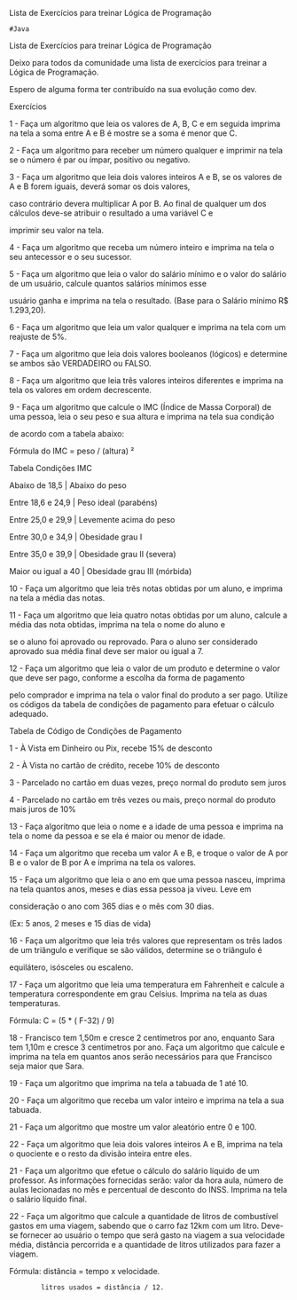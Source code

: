 Lista de Exercícios para treinar Lógica de Programação

    #Java

Lista de Exercícios para treinar Lógica de Programação

Deixo para todos da comunidade uma lista de exercícios para treinar a Lógica de Programação.

Espero de alguma forma ter contribuído na sua evolução como dev.

Exercícios

1 - Faça um algoritmo que leia os valores de A, B, C e em seguida imprima na tela a soma entre A e B é mostre se a soma
é menor que C.

2 - Faça um algoritmo para receber um número qualquer e imprimir na tela se o número é par ou ímpar, positivo ou
negativo.

3 - Faça um algoritmo que leia dois valores inteiros A e B, se os valores de A e B forem iguais, deverá somar os dois
valores,

caso contrário devera multiplicar A por B. Ao final de qualquer um dos cálculos deve-se atribuir o resultado a uma
variável C e

imprimir seu valor na tela.

4 - Faça um algoritmo que receba um número inteiro e imprima na tela o seu antecessor e o seu sucessor.

5 - Faça um algoritmo que leia o valor do salário mínimo e o valor do salário de um usuário, calcule quantos salários
mínimos esse

usuário ganha e imprima na tela o resultado. (Base para o Salário mínimo R$ 1.293,20).

6 - Faça um algoritmo que leia um valor qualquer e imprima na tela com um reajuste de 5%.

7 - Faça um algoritmo que leia dois valores booleanos (lógicos) e determine se ambos são VERDADEIRO ou FALSO.

8 - Faça um algoritmo que leia três valores inteiros diferentes e imprima na tela os valores em ordem decrescente.

9 - Faça um algoritmo que calcule o IMC (Índice de Massa Corporal) de uma pessoa, leia o seu peso e sua altura e imprima
na tela sua condição

de acordo com a tabela abaixo:

Fórmula do IMC = peso / (altura) ²

Tabela Condições IMC

Abaixo de 18,5 | Abaixo do peso

Entre 18,6 e 24,9 | Peso ideal (parabéns)

Entre 25,0 e 29,9 | Levemente acima do peso

Entre 30,0 e 34,9 | Obesidade grau I

Entre 35,0 e 39,9 | Obesidade grau II (severa)

Maior ou igual a 40 | Obesidade grau III (mórbida)

10 - Faça um algoritmo que leia três notas obtidas por um aluno, e imprima na tela a média das notas.

11 - Faça um algoritmo que leia quatro notas obtidas por um aluno, calcule a média das nota obtidas, imprima na tela o
nome do aluno e

se o aluno foi aprovado ou reprovado. Para o aluno ser considerado aprovado sua média final deve ser maior ou igual a 7.

12 - Faça um algoritmo que leia o valor de um produto e determine o valor que deve ser pago, conforme a escolha da forma
de pagamento

pelo comprador e imprima na tela o valor final do produto a ser pago. Utilize os códigos da tabela de condições de
pagamento para efetuar o cálculo adequado.

Tabela de Código de Condições de Pagamento

1 - À Vista em Dinheiro ou Pix, recebe 15% de desconto

2 - À Vista no cartão de crédito, recebe 10% de desconto

3 - Parcelado no cartão em duas vezes, preço normal do produto sem juros

4 - Parcelado no cartão em três vezes ou mais, preço normal do produto mais juros de 10%

13 - Faça algoritmo que leia o nome e a idade de uma pessoa e imprima na tela o nome da pessoa e se ela é maior ou menor
de idade.

14 - Faça um algoritmo que receba um valor A e B, e troque o valor de A por B e o valor de B por A e imprima na tela os
valores.

15 - Faça um algoritmo que leia o ano em que uma pessoa nasceu, imprima na tela quantos anos, meses e dias essa pessoa
ja viveu. Leve em

consideração o ano com 365 dias e o mês com 30 dias.

(Ex: 5 anos, 2 meses e 15 dias de vida)

16 - Faça um algoritmo que leia três valores que representam os três lados de um triângulo e verifique se são válidos,
determine se o triângulo é

equilátero, isósceles ou escaleno.

17 - Faça um algoritmo que leia uma temperatura em Fahrenheit e calcule a temperatura correspondente em grau Celsius.
Imprima na tela as duas temperaturas.

Fórmula: C = (5 * ( F-32) / 9)

18 - Francisco tem 1,50m e cresce 2 centímetros por ano, enquanto Sara tem 1,10m e cresce 3 centímetros por ano. Faça um
algoritmo que calcule e imprima na tela em quantos anos serão necessários para que Francisco seja maior que Sara.

19 - Faça um algoritmo que imprima na tela a tabuada de 1 até 10.

20 - Faça um algoritmo que receba um valor inteiro e imprima na tela a sua tabuada.

21 - Faça um algoritmo que mostre um valor aleatório entre 0 e 100.

22 - Faça um algoritmo que leia dois valores inteiros A e B, imprima na tela o quociente e o resto da divisão inteira
entre eles.

21 - Faça um algoritmo que efetue o cálculo do salário líquido de um professor. As informações fornecidas serão: valor
da hora aula, número de aulas lecionadas no mês e percentual de desconto do INSS. Imprima na tela o salário líquido
final.

22 - Faça um algoritmo que calcule a quantidade de litros de combustível gastos em uma viagem, sabendo que o carro faz
12km com um litro. Deve-se fornecer ao usuário o tempo que será gasto na viagem a sua velocidade média, distância
percorrida e a quantidade de litros utilizados para fazer a viagem.

Fórmula: distância = tempo x velocidade.

            litros usados = distância / 12.